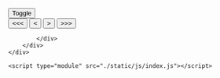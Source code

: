 <!DOCTYPE html>
<html lang="en">

<head>
    <meta charset="UTF-8">
    <meta http-equiv="X-UA-Compatible" content="IE=edge">
    <meta name="viewport" content="width=device-width, initial-scale=1.0">
    <link rel="stylesheet" href="./static/css/style.css">
    <title>Home Work 1</title>
</head>

<body>
    <div id="app">
        <div class="app-wrapper">
            <div class="vidget">
                <div class="vidget-inner">
                    <div id="content-app"></div>
                    <!-- <div class="vidget-img">
                        <img src="" alt="">
                    </div>
                    <div class="vidget-content">
                        <div class="vidget-title">
                            Time to Share: 6 for $3.99*
                        </div>
                        <div class="vidget-text">
                            <p>Lorem ipsum dolor sit amet. consectetur adipisicin<span id="dots">...</span><span
                                    class="vidget-segment">g elit,
                                    sed do eiusmod tempor
                                    incididunt ut la bore et dolore magna aliqua. Ut enim ad minim veniam, quis nostrud
                                    exefcitalion ullamoo laboris nisi ut aliquip ex ea commodo oonsequat.</span></p>
                        </div>
                    </div> -->
                    <div class="vidget-toggle">
                        <button id="toggle-btn">Toggle</button>
                    </div>
                    <div class="vidget-nav">
                        <button id="start">
                            <<< </button>
                                <button id="prev">
                                    < </button>
                                        <button id="next">></button>
                                        <button id="end">>>></button>
                    </div>
                </div>

            </div>
        </div>
    </div>

    <script type="module" src="./static/js/index.js"></script>
</body>

</html>

